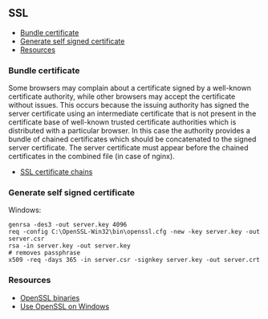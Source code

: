 ## SSL

 - [Bundle certificate](#bundle-certificate)
 - [Generate self signed certificate](#generate-self-signed-certificate)
 - [Resources](#resources)
 
### Bundle certificate

Some browsers may complain about a certificate signed by a well-known certificate authority, while other browsers may accept the certificate without issues. This occurs because the issuing authority has signed the server certificate using an intermediate certificate that is not present in the certificate base of well-known trusted certificate authorities which is distributed with a particular browser. In this case the authority provides a bundle of chained certificates which should be concatenated to the signed server certificate. The server certificate must appear before the chained certificates in the combined file (in case of nginx).

- [SSL certificate chains](http://nginx.org/en/docs/http/configuring_https_servers.html#chains)

### Generate self signed certificate

Windows:

```
genrsa -des3 -out server.key 4096
req -config C:\OpenSSL-Win32\bin\openssl.cfg -new -key server.key -out server.csr
rsa -in server.key -out server.key                                                     # removes passphrase
x509 -req -days 365 -in server.csr -signkey server.key -out server.crt
```

### Resources

 - [OpenSSL binaries](http://www.openssl.org/related/binaries.html)
 - [Use OpenSSL on Windows](http://www.faqforge.com/windows/use-openssl-on-windows/)

